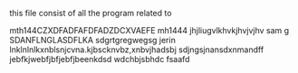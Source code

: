 this file consist of all the program related to

mth144CZXDFADFAFDFADZDCXVAEFE
mh1444
jhjliugvlkhvkjhvjvjhv
sam
g
SDANFLNGLASDFLKA
sdgrtgregwegsg
jerin
lnklnlnlkxnblsnjcvna.kjbscknvbz,xnbvjhadsbj
sdjngsjnansdxnmandff
jebfkjwebfjbfjebfjbeenkdsd
wdchbjsbhdc
fsaafd
